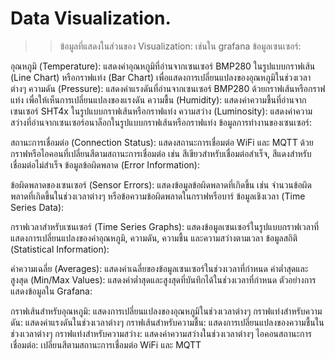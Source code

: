 # Data Visualization.

>> ข้อมูลที่แสดงในส่วนของ Visualization:
เช่นใน grafana
ข้อมูลเซนเซอร์:

อุณหภูมิ (Temperature): แสดงค่าอุณหภูมิที่อ่านจากเซนเซอร์ BMP280 ในรูปแบบกราฟเส้น (Line Chart) หรือกราฟแท่ง (Bar Chart) เพื่อแสดงการเปลี่ยนแปลงของอุณหภูมิในช่วงเวลาต่างๆ
ความดัน (Pressure): แสดงค่าแรงดันที่อ่านจากเซนเซอร์ BMP280 ด้วยกราฟเส้นหรือกราฟแท่ง เพื่อให้เห็นการเปลี่ยนแปลงของแรงดัน
ความชื้น (Humidity): แสดงค่าความชื้นที่อ่านจากเซนเซอร์ SHT4x ในรูปแบบกราฟเส้นหรือกราฟแท่ง
ความสว่าง (Luminosity): แสดงค่าความสว่างที่อ่านจากเซนเซอร์อนาล็อกในรูปแบบกราฟเส้นหรือกราฟแท่ง
ข้อมูลการทำงานของเซนเซอร์:

สถานะการเชื่อมต่อ (Connection Status): แสดงสถานะการเชื่อมต่อ WiFi และ MQTT ด้วยกราฟหรือไอคอนที่เปลี่ยนสีตามสถานะการเชื่อมต่อ เช่น สีเขียวสำหรับเชื่อมต่อสำเร็จ, สีแดงสำหรับเชื่อมต่อไม่สำเร็จ
ข้อมูลข้อผิดพลาด (Error Information):

ข้อผิดพลาดของเซนเซอร์ (Sensor Errors): แสดงข้อมูลข้อผิดพลาดที่เกิดขึ้น เช่น จำนวนข้อผิดพลาดที่เกิดขึ้นในช่วงเวลาต่างๆ หรือข้อความข้อผิดพลาดในกราฟหรือบาร์
ข้อมูลเชิงเวลา (Time Series Data):

กราฟเวลาสำหรับเซนเซอร์ (Time Series Graphs): แสดงข้อมูลเซนเซอร์ในรูปแบบกราฟเวลาที่แสดงการเปลี่ยนแปลงของค่าอุณหภูมิ, ความดัน, ความชื้น และความสว่างตามเวลา
ข้อมูลสถิติ (Statistical Information):

ค่าความเฉลี่ย (Averages): แสดงค่าเฉลี่ยของข้อมูลเซนเซอร์ในช่วงเวลาที่กำหนด
ค่าต่ำสุดและสูงสุด (Min/Max Values): แสดงค่าต่ำสุดและสูงสุดที่บันทึกได้ในช่วงเวลาที่กำหนด
ตัวอย่างการแสดงข้อมูลใน Grafana:

กราฟเส้นสำหรับอุณหภูมิ: แสดงการเปลี่ยนแปลงของอุณหภูมิในช่วงเวลาต่างๆ
กราฟแท่งสำหรับความดัน: แสดงค่าแรงดันในช่วงเวลาต่างๆ
กราฟเส้นสำหรับความชื้น: แสดงการเปลี่ยนแปลงของความชื้นในช่วงเวลาต่างๆ
กราฟแท่งสำหรับความสว่าง: แสดงค่าความสว่างในช่วงเวลาต่างๆ
ไอคอนสถานะการเชื่อมต่อ: เปลี่ยนสีตามสถานะการเชื่อมต่อ WiFi และ MQTT

